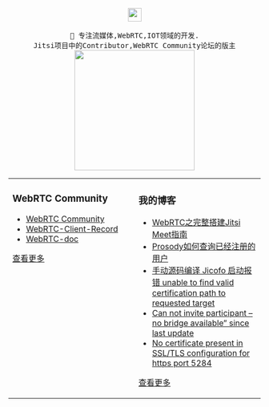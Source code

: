  
<p align="center">
  <img src="https://user-images.githubusercontent.com/5679180/79618120-0daffb80-80be-11ea-819e-d2b0fa904d07.gif" width="27px">
  <br><br>
  <samp>
      👋 专注流媒体,WebRTC,IOT领域的开发.
    <br>Jitsi项目中的Contributor,WebRTC Community论坛的版主<br>
    <img src="https://i.imgur.com/kdKhgx6.gif" width="240px" align="center">
 </samp>
</p>
<table><tr>
<td valign="top" width="50%">

### WebRTC Community
- [WebRTC Community](https://webrtcsample.ink/)	
- [WebRTC-Client-Record](https://github.com/daxiondi/WebRTC-Client-Record)
- [WebRTC-doc](https://github.com/daxiondi/webrtc-doc)

   
[查看更多](https://github.com/daxiondi/)	 
	
</td>
<td valign="top" width="50%">

### 我的博客
- [WebRTC之完整搭建Jitsi Meet指南](https://blog.csdn.net/qq_28880087/article/details/107026023)
- [Prosody如何查询已经注册的用户](https://blog.csdn.net/qq_28880087/article/details/107875549)
- [手动源码编译 Jicofo 启动报错 unable to find valid certification path to requested target](https://blog.csdn.net/qq_28880087/article/details/107875525)
- [Can not invite participant – no bridge available” since last update](https://blog.csdn.net/qq_28880087/article/details/107875503)
- [No certificate present in SSL/TLS configuration for https port 5284](https://blog.csdn.net/qq_28880087/article/details/107875459)

[查看更多](https://blog.csdn.net/qq_28880087/)

</td>
</tr></table>
